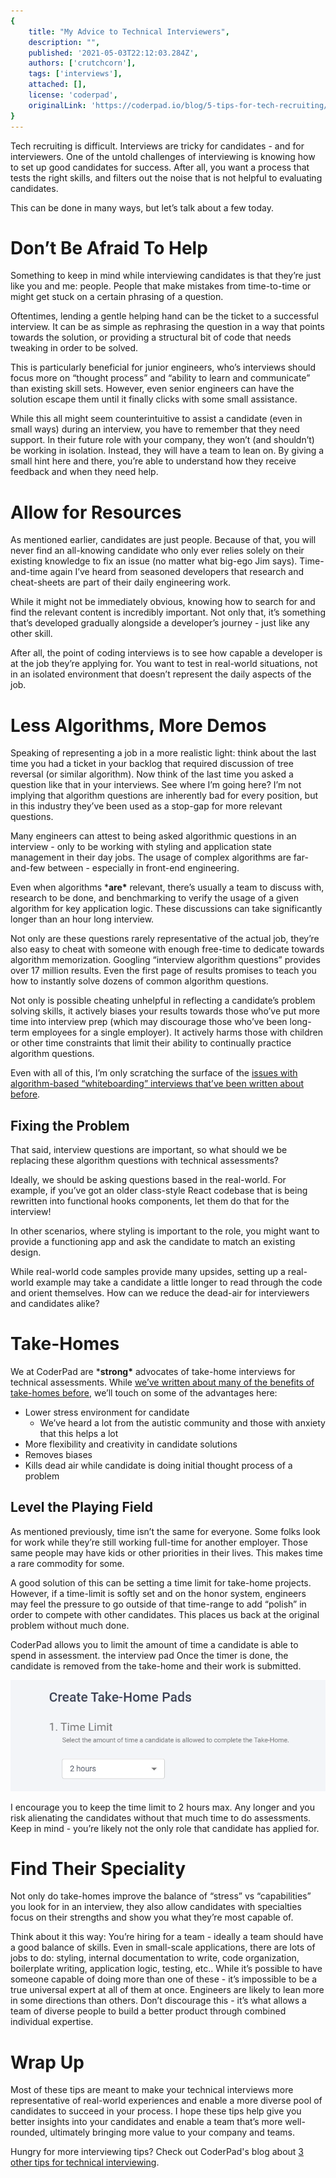 ```yaml
---
{
    title: "My Advice to Technical Interviewers",
    description: "",
    published: '2021-05-03T22:12:03.284Z',
    authors: ['crutchcorn'],
    tags: ['interviews'],
    attached: [],
    license: 'coderpad',
    originalLink: 'https://coderpad.io/blog/5-tips-for-tech-recruiting/'
}
---
```


Tech recruiting is difficult. Interviews are tricky for candidates - and for interviewers. One of the untold challenges of interviewing is knowing how to set up good candidates for success. After all, you want a process that tests the right skills, and filters out the noise that is not helpful to evaluating candidates.


This can be done in many ways, but let’s talk about a few today.

# Don’t Be Afraid To Help

Something to keep in mind while interviewing candidates is that they’re just like you and me: people. People that make mistakes from time-to-time or might get stuck on a certain phrasing of a question. 

Oftentimes, lending a gentle helping hand can be the ticket to a successful interview. It can be as simple as rephrasing the question in a way that points towards the solution, or providing a structural bit of code that needs tweaking in order to be solved.

This is particularly beneficial for junior engineers, who’s interviews should focus more on “thought process” and “ability to learn and communicate” than existing skill sets. However, even senior engineers can have the solution escape them until it finally clicks with some small assistance.


While this all might seem counterintuitive to assist a candidate (even in small ways) during an interview, you have to remember that they need support. In their future role with your company, they won’t (and shouldn’t) be working in isolation. Instead, they will have a team to lean on. By giving a small hint here and there, you’re able to understand how they receive feedback and when they need help.

# Allow for Resources

As mentioned earlier, candidates are just people. Because of that, you will never find an all-knowing candidate who only ever relies solely on their existing knowledge to fix an issue (no matter what big-ego Jim says). Time-and-time again I’ve heard from seasoned developers that research and cheat-sheets are part of their daily engineering work. 

While it might not be immediately obvious, knowing how to search for and find the relevant content is incredibly important. Not only that, it’s something that’s developed gradually alongside a developer’s journey - just like any other skill.


After all, the point of coding interviews is to see how capable a developer is at the job they’re applying for. You want to test in real-world situations, not in an isolated environment that doesn’t represent the daily aspects of the job.

# Less Algorithms, More Demos

Speaking of representing a job in a more realistic light: think about the last time you had a ticket in your backlog that required discussion of tree reversal (or similar algorithm). Now think of the last time you asked a question like that in your interviews. See where I’m going here? I’m not implying that algorithm questions are inherently bad for every position, but in this industry they’ve been used as a stop-gap for more relevant questions.

Many engineers can attest to being asked algorithmic questions in an interview - only to be working with styling and application state management in their day jobs. The usage of complex algorithms are far-and-few between - especially in front-end engineering. 

Even when algorithms ***are\*** relevant, there’s usually a team to discuss with, research to be done, and benchmarking to verify the usage of a given algorithm for key application logic. These discussions can take significantly longer than an hour long interview.

Not only are these questions rarely representative of the actual job, they’re also easy to cheat with someone with enough free-time to dedicate towards algorithm memorization. Googling “interview algorithm questions” provides over 17 million results. Even the first page of results promises to teach you how to instantly solve dozens of common algorithm questions.

Not only is possible cheating unhelpful in reflecting a candidate’s problem solving skills, it actively biases your results towards those who’ve put more time into interview prep (which may discourage those who’ve been long-term employees for a single employer). It actively harms those with children or other time constraints that limit their ability to continually practice algorithm questions.

Even with all of this, I’m only scratching the surface of the [issues with algorithm-based “whiteboarding” interviews that’ve been written about before](https://coderpad.io/blog/whiteboard-interview-guide/).

## Fixing the Problem

That said, interview questions are important, so what should we be replacing these algorithm questions with technical assessments?

Ideally, we should be asking questions based in the real-world. For example, if you’ve got an older class-style React codebase that is being rewritten into functional hooks components, let them do that for the interview!

In other scenarios, where styling is important to the role, you might want to provide a functioning app and ask the candidate to match an existing design.

While real-world code samples provide many upsides, setting up a real-world example may take a candidate a little longer to read through the code and orient themselves. How can we reduce the dead-air for interviewers and candidates alike?

# Take-Homes

We at CoderPad are ***strong\*** advocates of take-home interviews for technical assessments. While [we’ve written about many of the benefits of take-homes before](https://coderpad.io/blog/hire-better-faster-and-in-a-more-human-way-with-take-homes/), we’ll touch on some of the advantages here:

- Lower stress environment for candidate
  - We’ve heard a lot from the autistic community and those with anxiety that this helps a lot
- More flexibility and creativity in candidate solutions
- Removes biases
- Kills dead air while candidate is doing initial thought process of a problem

## Level the Playing Field

As mentioned previously, time isn’t the same for everyone. Some folks look for work while they’re still working full-time for another employer. Those same people may have kids or other priorities in their lives. This makes time a rare commodity for some.

A good solution of this can be setting a time limit for take-home projects. However, if a time-limit is softly set and on the honor system, engineers may feel the pressure to go outside of that time-range to add “polish” in order to compete with other candidates. This places us back at the original problem without much done.

CoderPad allows you to limit the amount of time a candidate is able to spend in assessment. the interview pad Once the timer is done, the candidate is removed from the take-home and their work is submitted.

![The timer you can set for CoderPad take-homes](./take_home_timer.png)

I encourage you to keep the time limit to 2 hours max. Any longer and you risk alienating the candidates without that much time to do assessments. Keep in mind - you’re likely not the only role that candidate has applied for.

# Find Their Speciality

Not only do take-homes improve the balance of “stress” vs “capabilities” you look for in an interview, they also allow candidates with specialties focus on their strengths and show you what they’re most capable of.

Think about it this way: You’re hiring for a team - ideally a team should have a good balance of skills. Even in small-scale applications, there are lots of jobs to do: styling, internal documentation to write, code organization, boilerplate writing, application logic, testing, etc.. While it’s possible to have someone capable of doing more than one of these - it’s impossible to be a true universal expert at all of them at once. Engineers are likely to lean more in some directions than others. Don’t discourage this - it’s what allows a team of diverse people to build a better product through combined individual expertise.

# Wrap Up

Most of these tips are meant to make your technical interviews more representative of real-world experiences and enable a more diverse pool of candidates to succeed in your process. I hope these tips help give you better insights into your candidates and enable a team that’s more well-rounded, ultimately bringing more value to your company and teams.

Hungry for more interviewing tips? Check out CoderPad's blog about [3 other tips for technical interviewing](https://coderpad.io/blog/technical-interviewing-3-actionable-tips-to-hire-well/).
